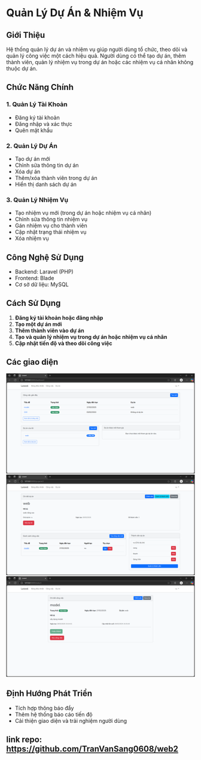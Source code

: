 # Quản Lý Dự Án & Nhiệm Vụ

## Giới Thiệu
Hệ thống quản lý dự án và nhiệm vụ giúp người dùng tổ chức, theo dõi và quản lý công việc một cách hiệu quả. Người dùng có thể tạo dự án, thêm thành viên, quản lý nhiệm vụ trong dự án hoặc các nhiệm vụ cá nhân không thuộc dự án.

## Chức Năng Chính
### 1. Quản Lý Tài Khoản
- Đăng ký tài khoản
- Đăng nhập và xác thực
- Quên mật khẩu

### 2. Quản Lý Dự Án
- Tạo dự án mới
- Chỉnh sửa thông tin dự án
- Xóa dự án
- Thêm/xóa thành viên trong dự án
- Hiển thị danh sách dự án

### 3. Quản Lý Nhiệm Vụ
- Tạo nhiệm vụ mới (trong dự án hoặc nhiệm vụ cá nhân)
- Chỉnh sửa thông tin nhiệm vụ
- Gán nhiệm vụ cho thành viên
- Cập nhật trạng thái nhiệm vụ
- Xóa nhiệm vụ

## Công Nghệ Sử Dụng
- Backend: Laravel (PHP)
- Frontend: Blade 
- Cơ sở dữ liệu: MySQL 


## Cách Sử Dụng
1. **Đăng ký tài khoản hoặc đăng nhập**
2. **Tạo một dự án mới**
3. **Thêm thành viên vào dự án**
4. **Tạo và quản lý nhiệm vụ trong dự án hoặc nhiệm vụ cá nhân**
5. **Cập nhật tiến độ và theo dõi công việc**

## Các giao diện
![Ảnh 1](./img/home.png)
![Ảnh 2](./img/project.png)
![Ảnh 3](./img/task.png)


## Định Hướng Phát Triển
- Tích hợp thông báo đẩy
- Thêm hệ thống báo cáo tiến độ
- Cải thiện giao diện và trải nghiệm người dùng

## link repo: https://github.com/TranVanSang0608/web2


